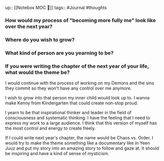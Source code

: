 up:: [[Notebox MOC 📓]]
tags:: #Journal #thoughts
### How would my process of "becoming more fully me" look like over the next year?

### Where do you wish to grow?

### What kind of person are you yearning to be?

### If you were writing the chapter of the next year of your life, what would the theme be?


I would continue with the process of working on my Demons and the sins they commit so they won't have any control over me anymore.

I wish to grow into that person my inner child would look up to. I wanna make Kenny from Kindergarten that could create non-stop proud.

I yearn to be that inspirational thinker and leader in the field of consciousness and systematic thinking. I have the feeling that I need to express my work to a large audience.
I think that this version of myself has the most control and energy to create freely.

If I could write next year's chapter, the name would be Chaos vs. Order. I would try to make the theme something like a documentary like in Yeen Juuz and put my story into an amazing story to follow and gaze at.
It should be inspiring and have a kind of sense of mysticism.



